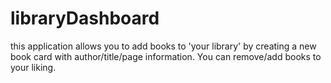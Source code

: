 # libraryDashboard

this application allows you to add books to 'your library' by creating a new book card with author/title/page information. You can remove/add books to your liking. 
